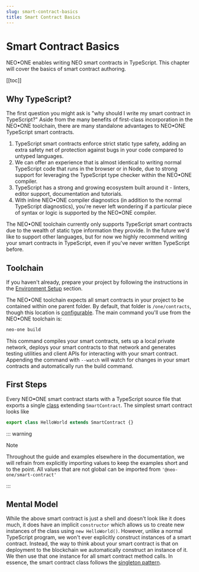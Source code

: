 ```yaml
---
slug: smart-contract-basics
title: Smart Contract Basics
---
```

# Smart Contract Basics

NEO•ONE enables writing NEO smart contracts in TypeScript. This chapter will cover the basics of smart contract authoring.

[[toc]]

## Why TypeScript?

The first question you might ask is "why should I write my smart contract in TypeScript?" Aside from the many benefits of first-class incorporation in the NEO•ONE toolchain, there are many standalone advantages to NEO•ONE TypeScript smart contracts.

  1. TypeScript smart contracts enforce strict static type safety, adding an extra safety net of protection against bugs in your code compared to untyped languages.
  2. We can offer an experience that is almost identical to writing normal TypeScript code that runs in the browser or in Node, due to strong support for leveraging the TypeScript type checker within the NEO•ONE compiler.
  3. TypeScript has a strong and growing ecosystem built around it - linters, editor support, documentation and tutorials.
  4. With inline NEO•ONE compiler diagnostics (in addition to the normal TypeScript diagnostics), you're never left wondering if a particular piece of syntax or logic is supported by the NEO•ONE compiler.

The NEO•ONE toolchain currently only supports TypeScript smart contracts due to the wealth of static type information they provide. In the future we'd like to support other languages, but for now we highly recommend writing your smart contracts in TypeScript, even if you've never written TypeScript before.

## Toolchain

If you haven't already, prepare your project by following the instructions in the [Environment Setup](/docs/environment-setup) section.

The NEO•ONE toolchain expects all smart contracts in your project to be contained within one parent folder. By default, that folder is `/one/contracts`, though this location is [configurable](/docs/configuration). The main command you'll use from the NEO•ONE toolchain is:

```bash
neo-one build
```

This command compiles your smart contracts, sets up a local private network, deploys your smart contracts to that network and generates testing utilities and client APIs for interacting with your smart contract. Appending the command with `--watch` will watch for changes in your smart contracts and automatically run the build command.

## First Steps

Every NEO•ONE smart contract starts with a TypeScript source file that exports a single [class](https://www.typescriptlang.org/docs/handbook/classes.html) extending `SmartContract`. The simplest smart contract looks like

```typescript
export class HelloWorld extends SmartContract {}
```

::: warning

Note

Throughout the guide and examples elsewhere in the documentation, we will refrain from explicitly importing values to keep the examples short and to the point. All values that are not global can be imported from `'@neo-one/smart-contract'`

:::

## Mental Model

While the above smart contract is just a shell and doesn't look like it does much, it does have an implicit `constructor` which allows us to create new instances of the class using `new HelloWorld()`. However, unlike a normal TypeScript program, we won't ever explicitly construct instances of a smart contract. Instead, the way to think about your smart contract is that on deployment to the blockchain we automatically construct an instance of it. We then use that one instance for all smart contract method calls. In essence, the smart contract class follows the [singleton pattern](https://en.wikipedia.org/wiki/Singleton_pattern).
